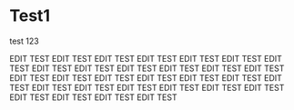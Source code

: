 # Test1
test 123

EDIT TEST EDIT TEST EDIT TEST EDIT TEST EDIT TEST
EDIT TEST EDIT TEST EDIT TEST EDIT TEST EDIT TEST
EDIT TEST EDIT TEST EDIT TEST EDIT TEST EDIT TEST
EDIT TEST EDIT TEST EDIT TEST EDIT TEST EDIT TEST
EDIT TEST EDIT TEST EDIT TEST EDIT TEST EDIT TEST
EDIT TEST EDIT TEST EDIT TEST EDIT TEST EDIT TEST
